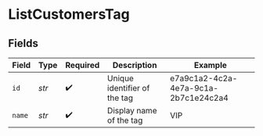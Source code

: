 # ListCustomersTag


## Fields

| Field                                | Type                                 | Required                             | Description                          | Example                              |
| ------------------------------------ | ------------------------------------ | ------------------------------------ | ------------------------------------ | ------------------------------------ |
| `id`                                 | *str*                                | :heavy_check_mark:                   | Unique identifier of the tag         | e7a9c1a2-4c2a-4e7a-9c1a-2b7c1e24c2a4 |
| `name`                               | *str*                                | :heavy_check_mark:                   | Display name of the tag              | VIP                                  |